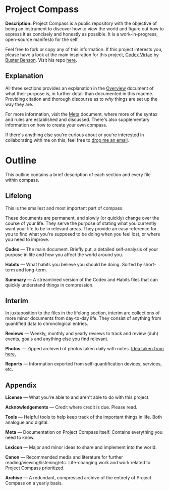 Project Compass
===============

**Description:** Project Compass is a public repository with the objective of being an instrument to discover how to view the world and figure out how to express it as concisely and honestly as possible. It is a work-in-progress, open-source manifesto for the self.

Feel free to fork or copy any of this information. If this project interests you, please have a look at the main inspiration for this project, [Codex Virtae](http://wayoftheduck.com/codex-vitae) by [Buster Benson](http://busterbenson.com). Visit his repo [here](https://github.com/busterbenson/public).

Explanation
-----------

All three sections provides an explanation in the [Overview](/lifelong/overview.md) document of what their purpose is, in further detail than documented in this readme. Providing citation and thorough discourse as to *why* things are set up the way they are.

For more information, visit the [Meta](/appendix/meta.md) document, where more of the syntax and rules are established and discussed. There's also supplementary information on how to create your own compass.

If there's anything else you're curious about or you're interested in collaborating with me on this, feel free to [drop me an email](mailto:brennankbrown@outlook.com).

Outline
=======

This outline contains a brief description of each section and every file within compass.

Lifelong
--------

This is the smallest and most important part of compass.

These documents are permanent, and slowly (or quickly) change over the course of your life. They serve the purpose of stating what you currently want your life to be in relevant areas. They provide an easy reference for you to find what you're supposed to be doing when you feel lost, or where you need to improve.

**Codex** — The main document. Briefly put, a detailed self-analysis of your purpose in life and how you affect the world around you.

**Habits** — What habits you believe you should be doing. Sorted by short-term and long-term.

**Summary** — A streamlined version of the Codex and Habits files that can quickly understand things in compression.

Interim
-------

In juxtaposition to the files in the lifelong section, interim are collections of more minor documents from day-to-day life. They consist of anything from quantified data to chronological entries.

**Reviews** — Weekly, monthly and yearly reviews to track and review (duh) events, goals and anything else you find relevant.

**Photos** — Zipped archived of photos taken daily with notes. [Idea taken from here.](http://www.geekwire.com/2012/day-rest-life/)

**Reports** — Information exported from self-quantification devices, services, etc.

Appendix
--------

**License** — What you're able to and aren't able to do with this project.

**Acknowledgements** — Credit where credit is due. Please read.

**Tools** — Helpful tools to help keep track of the important things in life. Both analogue and digital.

**Meta** — Documentation on Project Compass itself. Contains everything you need to know.

**Lexicon** — Major and minor ideas to share and implement into the world.

**Canon** — Recommended media and literature for further reading/viewing/listening/etc. Life-changing work and work related to Project Compass prioritized.

**Archive** — A redundant, compressed archive of the entirety of Project Compass on a yearly basis.
